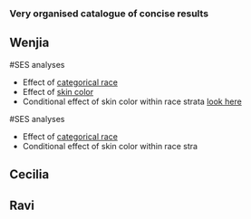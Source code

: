 ### Very organised catalogue of concise results 


## Wenjia 
#SES analyses
 - Effect of [categorical race](/ses/2020.7.11_examples.html)
 - Effect of [skin color](/ses/2020.7.11_examples.html)
 - Conditional effect of skin color within race strata [look here](/ses/2020.7.11_examples.html)

#SES analyses
 - Effect of [categorical race](/ses/user_wx/2020.7.11_examples.html)
 - Conditional effect of skin color within race stra
## Cecilia

## Ravi
